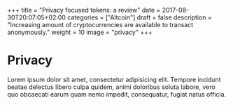 +++
title = "Privacy focused tokens: a review"
date = 2017-08-30T20:07:05+02:00
categories = ["Altcoin"]
draft = false
description = "Increasing amount of cryptocurrencies are available to transact anonymously."
weight = 10
image = "privacy"
+++

# Privacy

Lorem ipsum dolor sit amet, consectetur adipisicing elit. Tempore incidunt beatae delectus libero culpa quidem, animi doloribus soluta labore, vero quo obcaecati earum quam nemo impedit, consequatur, fugiat natus officia.
